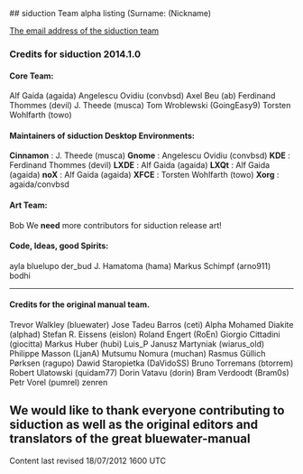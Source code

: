 <div id="main-page"></div>
<div class="divider" id="cred-team"></div>
## siduction Team alpha listing (Surname: (Nickname)

 [The email address of the siduction team](http://siduction.org/index.php?module=formicula&amp;cid=1) 

### Credits for siduction 2014.1.0

#### Core Team:

Alf Gaida (agaida)
Angelescu Ovidiu (convbsd)
Axel Beu (ab)
Ferdinand Thommes (devil)
J. Theede (musca)
Tom Wroblewski (GoingEasy9)
Torsten Wohlfarth (towo)
#### Maintainers of siduction Desktop Environments:

 **Cinnamon** : J. Theede (musca)
 **Gnome** : Angelescu Ovidiu (convbsd)
 **KDE** : Ferdinand Thommes (devil)
 **LXDE** : Alf Gaida (agaida)
 **LXQt** : Alf Gaida (agaida)
 **noX** : Alf Gaida (agaida)
 **XFCE** : Torsten Wohlfarth (towo)
 **Xorg** : agaida/convbsd
#### Art Team:

Bob
We  **need**  more contributors for siduction release art!
#### Code, Ideas, good Spirits:

ayla
bluelupo
der_bud
J. Hamatoma (hama)
Markus Schimpf (arno911)
bodhi
_________________________________________________________________

#### Credits for the original manual team.

Trevor Walkley (bluewater)
Jose Tadeu Barros (ceti)
Alpha Mohamed Diakite (alphad)
Stefan R. Eissens (eislon)
Roland Engert (RoEn)
Giorgio Cittadini (giocitta)
Markus Huber (hubi)
Luis_P
Janusz Martyniak (wiarus_old)
Philippe Masson (LjanA)
Mutsumu Nomura (muchan)
Rasmus Güllich Pørksen (ragupo)
Dawid Staropietka (DaVidoSS)
Bruno Torremans (btorrem)
Robert Ulatowski (quidam77)
Dorin Vatavu (dorin)
Bram Verdoodt (Bram0s)
Petr Vorel (pumrel)
zenren
## We would like to thank everyone contributing to siduction as well as the original editors and translators of the great bluewater-manual

<div id="rev">Content last revised 18/07/2012 1600 UTC</div>
